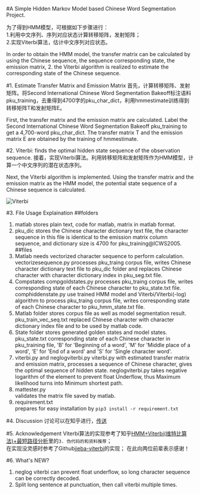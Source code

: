 #A Simple Hidden Markov Model based Chinese Word Segmentation Project.

为了得到HMM模型，可根据如下步骤进行：  
1.利用中文序列、序列对应状态计算转移矩阵，发射矩阵；    
2.实现Viterbi算法，估计中文序列对应状态。  

In order to obtain the HMM model, the transfer matrix can be calculated by using the Chinese sequence, the sequence corresponding state, the emission matrix, 2. the Viterbi algorithm is realized to estimate the corresponding state of the Chinese sequence.  

#1. Estimate Transfer Matrix and Emission Matrix
首先，计算转移矩阵、发射矩阵。将Second International Chinese Word Segmentation Bakeoff标注语料pku_training，去重得到4700字的pku_char_dict，利用hmmestimate训练得到转移矩阵T和发射矩阵E。  
  
First, the transfer matrix and the emission matrix are calculated. Label the Second International Chinese Word Segmentation Bakeoff pku_training to get a 4,700-word pku_char_dict. The transfer matrix T and the emission matrix E are obtained by the training of hmmestimate.    

#2. Viterbi: finds the optimal hidden state sequence of the observation sequence.
接着，实现Viterbi算法。利用转移矩阵和发射矩阵作为HMM模型，计算一个中文序列的潜在状态序列。  

Next, the Viterbi algorithm is implemented. Using the transfer matrix and the emission matrix as the HMM model, the potential state sequence of a Chinese sequence is calculated.    

![Viterbi](https://pic2.zhimg.com/80/v2-f95d4caccca47b36a6e320f3291ec66c_hd.jpeg "Viterbi algorithm: with the hidden Markov model, this algorithm finds the optimal hidden state sequence of the observation sequence.")

#3. File Usage Explaination
##folders
1. matlab   stores plain text, code for matlab, matrix in matlab format.
2. pku_dic  stores the Chinese character dictionary text file, the character sequence in this file is identical to the emission matrix column sequence, and dictionary size is 4700 for pku_training@ICWS2005.  
##files
1. Matlab needs vectorized character sequence to perform calculation.
vectorizesequence.py processes pku_traing corpus file, writes Chinese character dictionary text file to pku_dic folder and replaces Chinese character with character dictionary index in pku_seg.txt file.
2. Compstates
compgoldstates.py processes pku_traing corpus file, writes corresponding state of each Chinese character to pku_state.txt file.
comphiddenstate.py use trained HMM model and Viterbi/Viterbi(-log) algorithm to process pku_traing corpus file, writes corresponding state of each Chinese character to pku_hmm_state.txt file.
3. Matlab folder stores corpus file as well as model segmentation result.
pku_train_vec_seq.txt replaced Chinese character with character dictionary index file and to be used by matlab code.
4. State folder stores generated golden states and model states.
pku_state.txt corresponding state of each Chinese character in pku_training file, 'B' for 'Beginning of a word', 'M' for 'Middle place of a word', 'E' for 'End of a word' and 'S' for 'Single character word'.
5. viterbi.py and neglogviterbi.py
viterbi.py with estimated transfer matrix and emission matrix, processes a sequence of Chinese character, gives the optimal sequence of hidden state.
neglogviterbi.py takes negative logarithm of the element to prevent float Underflow, thus Maximum likelihood turns into Minimum shortest path.
6. mattester.py     
validates the matrix file saved by matlab.
7. requirement.txt  
prepares for easy installation by `pip3 install -r requirement.txt`

#4. Discussion
讨论可以在知乎进行，[传送](https://zhuanlan.zhihu.com/p/106054580)

#5. Acknowledgement
Viterbi算法的实现参考了知乎[HMM+Viterbi(维特比算法)+最短路径分析](https://zhuanlan.zhihu.com/p/59889195)里的`3. 伪代码的和资料推荐`；  
在实现没灵感时参考了Github[jieba-viterbi](https://github.com/fxsjy/jieba/blob/master/jieba/posseg/viterbi.py)的实现；
在此向两位前辈表示感谢！

#6. What's NEW?
1. neglog viterbi can prevent float underflow, so long character sequence can be correctly decoded.
2. Split long sentence at punctuation, then call viterbi multiple times. 